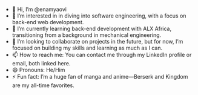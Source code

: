 - 👋 Hi, I’m @enamyaovi
- 👀 I’m interested in in diving into software engineering, with a focus on back-end web development.
- 🌱 I’m currently learning back-end development with ALX Africa, transitioning from a background in mechanical engineering.
- 💞️ I’m looking to collaborate on projects in the future, but for now, I’m focused on building my skills and learning as much as I can.
- 📫 How to reach me: You can contact me through my LinkedIn profile or email, both linked here.
- 😄 Pronouns: He/Him
- ⚡ Fun fact: I’m a huge fan of manga and anime—Berserk and Kingdom are my all-time favorites.

<!---
enamyaovi/enamyaovi is a ✨ special ✨ repository because its `README.md` (this file) appears on your GitHub profile.
You can click the Preview link to take a look at your changes.
--->
